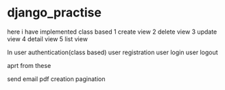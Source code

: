 # django_practise


here i have implemented class based
1 create view
2 delete view
3 update view
4 detail view
5 list view 

In user authentication(class based)
user registration
user login
user logout

aprt from these 

send email
pdf creation
pagination


